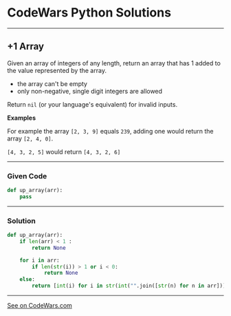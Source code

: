 # CodeWars Python Solutions

---

## +1 Array

Given an array of integers of any length, return an array that has 1 added to the value represented by the array.

- the array can't be empty
- only non-negative, single digit integers are allowed

Return `nil` (or your language's equivalent) for invalid inputs.

**Examples**

For example the array `[2, 3, 9]` equals `239`, adding one would return the array `[2, 4, 0]`.

`[4, 3, 2, 5]` would return `[4, 3, 2, 6]`

---

### Given Code


```python
def up_array(arr):
    pass
```

---

### Solution


```python
def up_array(arr):
    if len(arr) < 1 :
        return None

    for i in arr:
        if len(str(i)) > 1 or i < 0:
            return None
    else:
        return [int(i) for i in str(int("".join([str(n) for n in arr]))+1)]
```


---


[See on CodeWars.com](https://www.codewars.com/kata/5514e5b77e6b2f38e0000ca9/)
